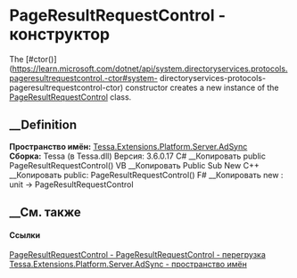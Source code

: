 # PageResultRequestControl - конструктор
The
[#ctor()](https://learn.microsoft.com/dotnet/api/system.directoryservices.protocols.pageresultrequestcontrol.-ctor#system-
directoryservices-protocols-pageresultrequestcontrol-ctor) constructor creates
a new instance of the
[PageResultRequestControl](https://learn.microsoft.com/dotnet/api/system.directoryservices.protocols.pageresultrequestcontrol)
class.
##  __Definition
 **Пространство имён:**
[Tessa.Extensions.Platform.Server.AdSync](N_Tessa_Extensions_Platform_Server_AdSync.htm)  
 **Сборка:** Tessa (в Tessa.dll) Версия: 3.6.0.17
C# __Копировать
     public PageResultRequestControl()
VB __Копировать
     Public Sub New
C++ __Копировать
     public:
    PageResultRequestControl()
F# __Копировать
     new : unit -> PageResultRequestControl
##  __См. также
#### Ссылки
[PageResultRequestControl -
](T_Tessa_Extensions_Platform_Server_AdSync_PageResultRequestControl.htm)
[PageResultRequestControl -
перегрузка](Overload_Tessa_Extensions_Platform_Server_AdSync_PageResultRequestControl__ctor.htm)
[Tessa.Extensions.Platform.Server.AdSync - пространство
имён](N_Tessa_Extensions_Platform_Server_AdSync.htm)
